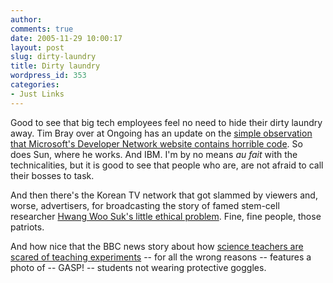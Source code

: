 ```yaml
---
author:
comments: true
date: 2005-11-29 10:00:17
layout: post
slug: dirty-laundry
title: Dirty laundry
wordpress_id: 353
categories:
- Just Links
---
```


Good to see that big tech employees feel no need to hide their dirty laundry away. Tim Bray over at Ongoing has an update on the [simple observation that Microsoft's Developer Network website contains horrible code](http://www.tbray.org/ongoing/When/200x/2005/11/26/Fair-is-Fair). So does Sun, where he works. And IBM. I'm by no means _au fait_ with the technicalities, but it is good to see that people who are, are not afraid to call their bosses to task.

And then there's the Korean TV network that got slammed by viewers and, worse, advertisers, for broadcasting the story of famed stem-cell researcher [Hwang Woo Suk's little ethical problem](http://today.reuters.co.uk/news/newsArticle.aspx?type=scienceNews&storyID=2005-11-27T090111Z_01_FOR731850_RTRIDST_0_SCIENCE-KOREA-SCIENCE-DC.XML&archived=False). Fine, fine people, those patriots.

And how nice that the BBC news story about how [science teachers are scared of teaching experiments](http://news.bbc.co.uk/1/hi/education/4470148.stm) -- for all the wrong reasons -- features a photo of  -- GASP! -- students not wearing protective goggles.
